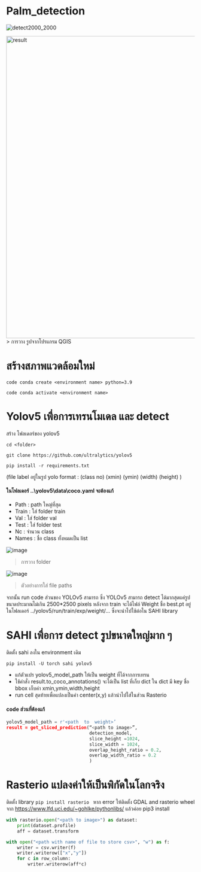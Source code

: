 # Palm_detection
![detect2000_2000](https://user-images.githubusercontent.com/106720151/176812700-82afcd08-7732-4011-8aed-fea6897ea9a4.png)

<img width="808" alt="result" src="https://user-images.githubusercontent.com/101788422/176816516-3a80458d-76ec-4c19-98c1-30dd48e44b7d.png">
> การวาง รูปจากโปรแกรม QGIS

# สร้างสภาพแวดล้อมใหม่
`code conda create <environment name> python=3.9`

`code conda activate <environment name>`
# Yolov5 เพื่อการเทรนโมเดล และ detect
 
สร้าง โฟลเดอร์ของ yolov5

`cd <folder>`

`git clone https://github.com/ultralytics/yolov5`

`pip install -r requirements.txt`


(file label อยู่ในรูป yolo format : (class no) (xmin) (ymin) (width) (height) )

#### ในโฟลเดอร์ ..\yolov5\data\coco.yaml จะต้องแก้
- Path  : path ใหญ่ที่สุด 
- Train : ใส่ folder train
- Val   : ใส่ folder val
- Test  : ใส่ folder test
- Nc    : จำนวน class 
- Names : ชื่อ class ทั้งหมดเป็น list

![image](https://user-images.githubusercontent.com/106720151/176808489-17a147cb-9ff1-49ad-80c1-4bf3881114ec.png)
> การวาง folder

![image](https://user-images.githubusercontent.com/106720151/176809755-dd416920-a1f1-49ac-80e3-0a4d44deb5ee.png)
> ตัวอย่างการใส่ file paths


จากนั้น run code ส่วนของ YOLOv5 สามารถ ซึ่ง YOLOv5 สามารถ detect ได้มากสุดแค่รูปขนาดประมาณไม่เกิน 2500*2500 pixels   หลังจาก train จะได้ไฟล์ Weight ชื่อ best.pt อยู่ในโฟลเดอร์ ../yolov5/run/train/exp/weight/…    ซึ่งจะนำไปใช้ต่อใน  SAHI library 

# SAHI เพื่อการ detect รูปขนาดใหญ่มาก ๆ
ติดตั้ง sahi ลงใน environment เดิม 

`pip install -U torch sahi yolov5`
-	แก้ตัวแปร yolov5_model_path ให้เป็น weight ที่ได้จากการเทรน 
-	ใช้คำสั่ง result.to_coco_annotations() จะได้เป็น list ที่เก็บ dict  ใน dict มี key ชื่อ bbox  เก็บค่า xmin,ymin,width,height  
-	run cell สุดท้ายเพื่อแปลงเป็นค่า center(x,y) แล้วนำไปใส่ในส่วน Rasterio
#### code ส่วนที่ต้องแก้
```python
yolov5_model_path = r'<path  to  weight>’
result = get_sliced_prediction(“<path to image>”,
                               detection_model,
                               slice_height =1024,
                               slice_width = 1024,
                               overlap_height_ratio = 0.2,
                               overlap_width_ratio = 0.2
                               )
```

# Rasterio แปลงค่าให้เป็นพิกัดในโลกจริง
ติดตั้ง library
`pip install rasterio `
หาก error ให้ติดตั้ง GDAL and rasterio wheel จาก https://www.lfd.uci.edu/~gohlke/pythonlibs/ แล้วค่อย pip3 install <filename>

```python
with rasterio.open("<path to image>") as dataset:
    print(dataset.profile)
    aff = dataset.transform

with open("<path with name of file to store csv>", "w") as f:
    writer = csv.writer(f)
    writer.writerow(["x","y"])
    for c in row_column: 
        writer.writerow(aff*c)
```
